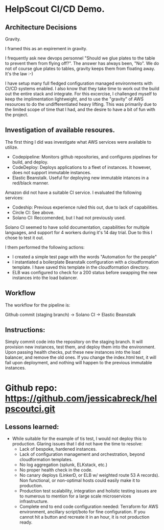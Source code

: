 # HelpScout CI/CD Demo.


## Architecture Decisions

Gravity.

I framed this as an expirement in gravity. 

I frequently ask new devops personnel "Should we glue plates to the table to prevent them from flying off?". The answer has always been, "No". We do not of course glue plates to tables, gravity keeps them from floating away. It's the law :-)

I have setup many full fledged configuration managed environments with CI/CD systems enabled. I also know that they take time to work out the build out the entire stack and integrate. For this excercise, I challenged myself to keep the implimentation lightweight, and to use the "gravity" of AWS resources to do the undifferentiated heavy lifting. This was primarily due to the limited scope of time that I had, and the desire to have a bit of fun with the project.


## Investigation of available resoures.

The first thing I did was investigate what AWS services were available to utilize. 

- Codepipeline: Monitors github repositories, and configures pipelines for build, and deploy.
- CodeDeploy: Deploys applications to a fleet of instances. It however, does not support immutable instances.
- Elastic Beanstalk. Useful for deploying new immutable intances in a red/black manner.

Amazon did not have a suitable CI service. I evaluated the following services:

- Codeship: Previous experience ruled this out, due to lack of capabilities.
- Circle CI: See above.
- Solano CI: Reccomended, but I had not previously used.

Solano CI seemed to have solid documentation, capabilities for multiple languages, and support for  4 workers during it's 14 day trial. Due to this I chose to test it out.


I them performed the following actions: 

- I created a simple test page with the words "Automation for the people"
- I instantiated a boilerplate Beanstalk configuration with a cloudformation template. I have saved this template in the cloudformation directory.
- ELB was configured to check for a 200 status before swapping the new instances into the load balancer.

## Workflow

The workflow for the pipeline is:

Github commit (staging branch) -> Solano CI -> Elastic Beanstalk

## Instructions:

Simply commit code into the repository on the staging branch. It will provision new instances, test them, and deploy them into the environment. Upon passing health checks, put these new instances into the load balancer, and remove the old ones. If you change the index.html text, it will fail upon deployment, and nothing will happen to the previous immutable instances.


# Github repo: https://github.com/jessicabreck/helpscoutci.git


## Lessons learned:

- While suitable for the example of tis test, I would not deploy this to production. Glaring issues that I did not have the time to resolve:
	- Lack of bespoke, hardened instances.
	- Lack of configuration management and orchestration, beyond cloudformation templates.
	- No log aggregation (splunk, ELKstack, etc.)
	- No proper health check in the code.
	- No canary deploys (LinkerD, or ELB w/ weighted route 53 A records). Non functional, or non-optimal hosts could easily make it to production.
	- Production test scalability, integration and holistic testing issues are to numerous to mention for a large scale microservices infrastructure.
    - Complete end to end code configuration needed: Terraform for AWS environment, ancillary script/boto for fine configuration. If you cannot hit a button and recreate it in an hour, it is not production ready.




